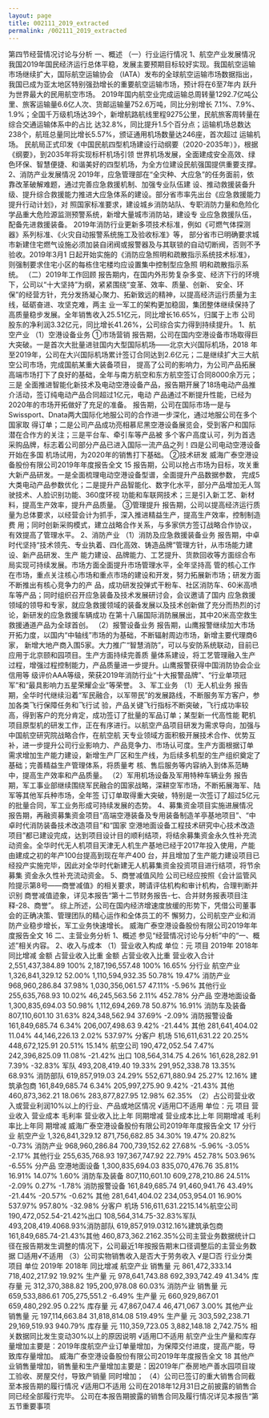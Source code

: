 ```yaml
---
layout: page
title: 002111_2019_extracted
permalink: /002111_2019_extracted
---
```


第四节经营情况讨论与分析
一、概述
（一）行业运行情况
1、航空产业发展情况
我国2019年国民经济运行总体平稳，发展主要预期目标较好实现。我国航空运输市场继续扩大，国际航空运输协会
（IATA）发布的全球航空运输市场数据指出，我国已成为亚太地区特别强劲增长的重要航空运输市场，预计将在6至7年内
跃升为世界最大的民用航空市场。
2019年国内航空业完成运输总周转量1292.7亿吨公里、旅客运输量6.6亿人次、货邮运输量752.6万吨，同比分别增长
7.1%、7.9%、1.9%；全国千万级机场达39个，新增航路航线里程9275公里，民航旅客周转量在综合交通运输体系中的占比
达32.8%，同比提升1.5个百分点；运输机场总数达238个，航班总量同比增长5.57%，颁证通用机场数量达246座，首次超过
运输机场。
民航局正式印发《中国民航四型机场建设行动纲要（2020-2035年）》，根据《纲要》，到2035年将实现标杆机场引领
世界机场发展，全面建成安全高效、绿色环保、智慧便捷、和谐美好的四型机场，为全方位建设民航强国提供重要支撑。
2、消防产业发展情况
2019年，应急管理部在“全灾种、大应急”的任务面前，依靠改革破解难题，通过完善应急救援机制、加强专业队伍建
设、推动救援装备升级、提升综合救援能力推进大应急体系的建设。部分省市率先出台《应急救援能力提升行动计划》，对
照国家标准要求，建设城乡消防站队、专职消防力量和危险化学品重大危险源监测预警系统，新增大量城市消防站，建设专
业应急救援队伍，配备先进救援装备。
2019年消防行业更新多项技术标准，例如《可燃气体探测器》系列标准、《火灾自动报警系统施工及验收标准》等，
部分省市已明确要求城市新建住宅燃气设施必须加装自闭阀或报警器及与其联锁的自动切断阀，否则不予验收。2019年3月1
日起开始实施的《消防应急照明和疏散指示系统技术标准》，则强制要求住宅小区的每栋住宅楼均应设置集中控制型应急照
明和疏散指示系统。
（二）2019年工作回顾
报告期内，在国内外形势复杂多变、经济下行的环境下，公司以“十大坚持”为纲，紧紧围绕“变革、效率、质量、创新、
安全、环保”的经营方针，充分发扬凝心聚力、拓新致远的精神，以提高经济运行质量为主线，砥砺奋进、攻坚克难，两主
业一军工的架构更加稳固，集团整体继续保持了高质量稳步发展。全年销售收入25.51亿元，同比增长16.65%，归属于上市
公司股东的净利润3.32亿元，同比增长41.26%，公司综合实力得到持续提升。
1、航空产业
（1）空港设备业务
①市场营销
报告期，公司在国内空港设备市场取得巨大突破。一是首次大批量进驻国内大型国际机场——北京大兴国际机场，2018
年至2019年，公司在大兴国际机场累计签订合同达到2.6亿元；二是继续扩大三大航空公司市场，完成国航某重大装备项目，
提高了公司的影响力，为公司产品拓展高端市场打下了良好的基础，全年与南方航空和东方航空签订合同8000余万元；三是
全面推进智能化新技术及电动空港设备产品，报告期开展了18场电动产品推介活动，签订纯电动产品合同超过1亿元，电动
产品通过不断提升性能，已经为2020年的市场开拓做好了充足的准备。
报告期，公司在国际市场一是与Swissport、Dnata两大国际化地服公司的合作进一步深化，通过地服公司在多个国家取
得订单；二是公司产品成功亮相慕尼黑空港设备展览会，受到客户和国际潜在合作方的关注；三是平台车、牵引车等产品被
多个客户高度认可，列为首选采购品牌，标志着公司部分产品已进入国际一流产品之列！四是公司电动空港设备开始在多国
机场试用，为2020年的销售打下基础。
②技术研发
威海广泰空港设备股份有限公司2019年年度报告全文
15
报告期，公司以抢占市场为目标，攻关重大新产品研发。一是全面梳理电动空港设备型谱，全面提升产品数据参数，
完成5大类电动产品参数优化；二是提升产品智能化、数字化水平，部分产品增加无人驾驶技术、人脸识别功能、360度环视
功能和车联网技术；三是引入新工艺、新材料，提高生产效率，提升产品质量。
③管理提升
报告期，公司以提高经济运行质量为总体要求，以经营会计为抓手，深入推进精益生产，提高生产效率，控制制造费
用；同时创新采购模式，建立战略合作关系，与多家供方签订战略合作协议，有效提高了管理水平。
2、消防产业
（1）消防及应急救援装备业务
报告期，中卓时代坚持“技术领先、专业执着、四化高效、铸造品牌”管理方针，从市场能力建设、新产品研发、生产
能力建设、品牌能力、工艺提升、货款回收等方面综合布局实现可持续发展。市场方面全面提升市场管理水平，全年坚持高
管的核心工作在市场，重点关注核心市场和重点市场的建设和开发，努力拓展新市场；研发方面不断推出有核心竞争力的产
品，成功研发投弹式干粉车、社区消防车、60米高喷车等产品；同时组织召开应急装备及技术发展研讨会，会议邀请了国内
应急救援领域的领导和专家，就应急救援领域的装备发展以及技术创新做了充分而热烈的讨论，新研发的应急救援车辆成功
在第十八届国际消防展展出，其中20米高空救生救援通道产品为全球首创。
（2）报警设备业务
报告期，山鹰报警继续加大市场开拓力度，以国内“中轴线”市场的为基础，不断辐射周边市场，新增主要代理商6家，
新增大地产商入围5家。大力推广“智慧消防”，可以与安防系统联动，目前已应用于北京颐和园项目。生产方面持续完善质
量体系建设，将工艺管理融入生产过程，增强过程控制能力，产品质量进一步提升。山鹰报警获得中国消防协会企业信用等
级评价AAA等级，荣获2019年消防行业“十大报警品牌”、“行业单项冠军”和“最具影响力五星荣耀企业”等荣誉。
3、军工业务
（1）无人机业务
报告期，全华时代继续沿着“军民融合，以军带民”的发展路线，不断服务军方客户，参加各类飞行保障任务和飞行试
验，产品关键飞行指标不断突破，飞行成功率较高，得到客户的充分肯定，成功签订了批量的军品订单；某型新一代高性能
靶机项目原型机的研发工作，正在有序进行。以航空产品项目研发为需求导向，加强与中国航空研究院战略合作，在航空航
天专业领域方面积极开展技术合作、优势互补，进一步提升公司行业影响力、产品竞争力、市场认可度。生产方面根据订单
需求增加生产能力建设，新增生产厂区和生产线，为后续多机型的生产组织奠定了基础；完善精益生产管理体系，将质量考
核、售后服务等内容纳入到体系范畴中，提高生产效率和产品质量。
（2）军用机场设备及军用特种车辆业务
报告期，军工事业部继续围绕军民融合的国家战略，深耕空军市场，不断拓展海军、陆军等其他军兵种市场，全年签
订订单取得重大突破，特别是一次签订了超过5亿元的批量合同，军工业务形成可持续发展的态势。
4、募集资金项目实施进展情况
报告期，再融资募集资金项目“高端空港装备及专用装备制造羊亭基地项目”、“中卓时代消防装备技术改造项目”和“国家
空港地面设备工程技术研究中心技术改造项目”都已建设完成，达到项目设计目的顺利结项，将结余募集资金永久性补充流
动资金。全华时代无人机项目天津无人机生产基地已经于2017年投入使用，产能由建成之初的年产100台提高到现在年产400
台，并且增加了生产能力建设项目已经投产实施完毕，因此对全华时代新建无人机募集资金投资项目进行结项，将节余募集
资金永久性补充流动资金。
5、商誉减值风险
公司已经应按照《会计监管风险提示第8号——商誉减值》的相关要求，聘请评估机构和审计机构，合理判断并识别
商誉减值迹象，详见本报告“第十二节财务报告-七、合并财务报表项目注释-28、商誉”。
综上所述，公司在国内经济增速度放缓的形势下，凭借公司董事会的正确决策、管理团队的精心运作和全体员工的不
懈努力，公司航空产业和消防产业稳步增长，军工业务快速增长。
威海广泰空港设备股份有限公司2019年年度报告全文
16
二、主营业务分析
1、概述
参见“经营情况讨论与分析”中的“一、概述”相关内容。
2、收入与成本
（1）营业收入构成
单位：元
项目
2019年
2018年
同比增减
金额
占营业收入比重
金额
占营业收入比重
营业收入合计
2,551,437,384.89
100%
2,187,196,557.48
100%
16.65%
分行业
航空产业
1,326,841,329.12
52.00%
1,110,594,932.35
50.78%
19.47%
消防产业
968,960,286.84
37.98%
1,030,356,061.57
47.11%
-5.96%
其他行业
255,635,768.93
10.02%
46,245,563.56
2.11%
452.78%
分产品
空港地面设备
1,300,835,694.03
50.98%
1,112,694,269.78
50.87%
16.91%
消防车及装备
807,110,601.10
31.63%
824,348,562.94
37.69%
-2.09%
消防报警设备
161,849,685.74
6.34%
206,007,498.63
9.42%
-21.44%
其他
281,641,404.02
11.04%
44,146,226.13
2.02%
537.97%
分客户
机场
516,611,631.22
20.25%
448,672,125.91
20.51%
15.14%
航空公司
190,472,052.54
7.47%
242,396,825.09
11.08%
-21.42%
出口
108,564,314.75
4.26%
161,628,282.91
7.39%
-32.83%
军队
493,208,419.40
19.33%
291,952,338.78
13.35%
68.93%
消防部队
619,857,919.03
24.29%
552,671,880.94
25.27%
12.16%
建筑承包商
161,849,685.74
6.34%
205,997,275.90
9.42%
-21.43%
其他
460,873,362.21
18.06%
283,877,827.95
12.98%
62.35%
（2）占公司营业收入或营业利润10%以上的行业、产品或地区情况
√适用□不适用
单位：元
项目
营业收入
营业成本
毛利率
营业收入比上年
同期增减
营业成本比上年
同期增减
毛利率比上年同
期增减
威海广泰空港设备股份有限公司2019年年度报告全文
17
分行业
航空产业
1,326,841,329.12
871,756,682.85
34.30%
19.47%
20.82%
-0.73%
消防产业
968,960,286.84
700,739,152.62
27.68%
-5.96%
-3.05%
-2.17%
其他行业
255,635,768.93
197,367,747.92
22.79%
452.78%
503.96%
-6.55%
分产品
空港地面设备
1,300,835,694.03
835,070,476.76
35.81%
16.91%
14.07%
1.60%
消防车及装备
807,110,601.10
609,278,210.86
24.51%
-2.09%
0.27%
-1.78%
消防报警设备
161,849,685.74
91,460,941.76
43.49%
-21.44%
-20.57%
-0.62%
其他
281,641,404.02
234,053,954.01
16.90%
537.97%
957.80%
-32.98%
分客户
机场
516,611,631.2215.14%航空公司
190,472,052.54-21.42%出口
108,564,314.75-32.83%军队
493,208,419.4068.93%消防部队
619,857,919.0312.16%建筑承包商
161,849,685.74-21.43%其他
460,873,362.2162.35%公司主营业务数据统计口径在报告期发生调整的情况下，公司最近1年按报告期末口径调整后的主营业务数据
□适用√不适用
（3）公司实物销售收入是否大于劳务收入
√是□否
行业分类
项目
单位
2019年
2018年
同比增减
航空产业
销售量
元
861,472,333.14
718,402,217.92
19.92%
生产量
元
978,641,743.88
692,393,742.49
41.34%
库存量
元
312,370,388.82
195,200,978.08
60.03%
消防产业
销售量
元
659,533,886.61
705,275,551.2
-6.49%
生产量
元
660,929,867.01
659,480,292.95
0.22%
库存量
元
47,867,047.4
46,471,067
3.00%
其他产业
销售量
元
197,114,663.84
31,818,814.08
519.49%
生产量
元
303,592,238.71
29,169,519.93
940.79%
库存量
元
110,359,723.05
3,882,148.18
2,742.75%
相关数据同比发生变动30%以上的原因说明
√适用□不适用
航空产业生产量和库存量增加主要是：2019年度航空产业订单量增加，为保障交付进度，提高产能，导致库存量增加。
威海广泰空港设备股份有限公司2019年年度报告全文
18
其他产业销售量增加，销售量和生产量增加主要是：因2019年广泰房地产善水园项目竣工验收、房屋交付，导致产销量
同时增加；
（4）公司已签订的重大销售合同截至本报告期的履行情况
√适用□不适用
公司在2018年12月31日之前披露的销售合同已经全部履行完毕。
公司在本报告期披露的销售合同及履行情况详见本报告“第五节重要事项